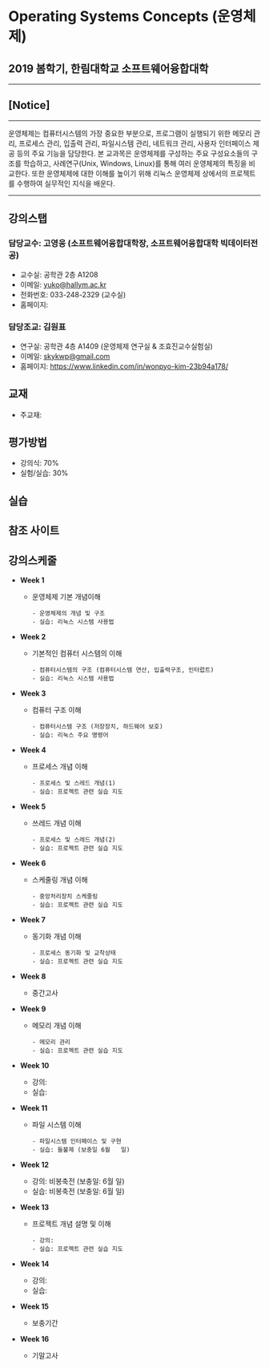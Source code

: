 # Operating Systems Concepts (운영체제)
## 2019 봄학기, 한림대학교 소프트웨어융합대학 
*  *  *
## [Notice] 
*  *  *
운영체제는 컴퓨터시스템의 가장 중요한 부분으로, 프로그램이 실행되기 위한 메모리 관리, 프로세스 관리, 입출력 관리, 파일시스템 관리, 네트워크 관리, 사용자 인터페이스 제공 등의 주요 기능을 담당한다. 본 교과목은 운영체제를 구성하는 주요 구성요소들의 구조를 학습하고, 사례연구(Unix, Windows, Linux)를 통해 여러 운영체제의 특징을 비교한다. 또한 운영체제에 대한 이해를 높이기 위해 리눅스 운영체제 상에서의 프로젝트를 수행하여 실무적인 지식을 배운다.
*  *  *

## 강의스탭
### 담당교수: 고영웅    (소프트웨어융합대학장, 소프트웨어융합대학 빅데이터전공)
   - 교수실: 공학관 2층 A1208   
   - 이메일: yuko@hallym.ac.kr
   - 전화번호: 033-248-2329 (교수실)
   - 홈페이지:

### 담당조교: 김원표
   - 연구실: 공학관 4층 A1409 (운영체제 연구실 & 조효진교수실험실)
   - 이메일: skykwp@gmail.com
   - 홈페이지: https://www.linkedin.com/in/wonpyo-kim-23b94a178/
   
## 교재
   - 주교재: 
   
## 평가방법
   - 강의식: 70%
   - 실험/실습: 30%

## 실습

## 참조 사이트



## 강의스케줄
   - **Week 1**
     - 운영체제 기본 개념이해
       ```
       - 운영체제의 개념 및 구조
       - 실습: 리눅스 시스템 사용법
       ```
         
   - **Week 2**
     - 기본적인 컴퓨터 시스템의 이해
       ```
       - 컴퓨터시스템의 구조 (컴퓨터시스템 연산, 입출력구조, 인터럽트)
       - 실습: 리눅스 시스템 사용법
       ```
         
   - **Week 3**
     - 컴퓨터 구조 이해
       ```
       - 컴퓨터시스템 구조 (저장장치, 하드웨어 보호)
       - 실습: 리눅스 주요 명령어
       ```
   
   - **Week 4**
     - 프로세스 개념 이해
       ```
       - 프로세스 및 스레드 개념(1)
       - 실습: 프로젝트 관련 실습 지도
       ```
     
   - **Week 5**
     - 쓰레드 개념 이해
       ```
       - 프로세스 및 스레드 개념(2)
       - 실습: 프로젝트 관련 실습 지도
       ```
   
   - **Week 6**
     - 스케줄링 개념 이해
       ```
       - 중앙처리장치 스케줄링
       - 실습: 프로젝트 관련 실습 지도
       ```
   
   - **Week 7**
     - 동기화 개념 이해
       ```
       - 프로세스 동기화 및 교착상태
       - 실습: 프로젝트 관련 실습 지도
       ```
   
   - **Week 8**
     - 중간고사
   
   - **Week 9**
     - 메모리 개념 이해
       ```
       - 메모리 관리
       - 실습: 프로젝트 관련 실습 지도
       ```
   
   - **Week 10**
     - 강의: 
     - 실습: 
   
   - **Week 11**
     - 파일 시스템 이해
       ```
       - 파일시스템 인터페이스 및 구현
       - 실습: 들불제 (보충일 6월   일)
       ```
       
   - **Week 12**
     - 강의: 비봉축전 (보충일: 6월   일)
     - 실습: 비봉축전 (보충일: 6월   일)
   
   - **Week 13**
     - 프로젝트 개념 설명 및 이해
       ```
       - 강의: 
       - 실습: 프로젝트 관련 실습 지도
       ```
   
   - **Week 14**
     - 강의: 
     - 실습: 
     
   - **Week 15**
     - 보충기간
     
   - **Week 16**
     - 기말고사
